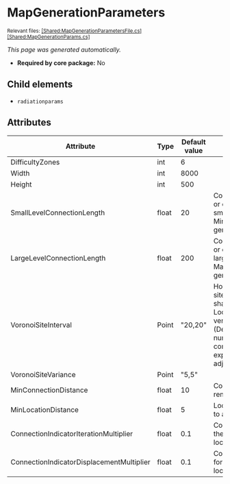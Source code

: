 # MapGenerationParameters
<sup>Relevant files: [[Shared:MapGenerationParametersFile.cs]](https://github.com/Regalis11/Barotrauma/blob/master/Barotrauma/BarotraumaShared/SharedSource/ContentManagement/ContentFile/MapGenerationParametersFile.cs) [[Shared:MapGenerationParams.cs]](https://github.com/Regalis11/Barotrauma/blob/master/Barotrauma/BarotraumaShared/SharedSource/Map/Map/MapGenerationParams.cs)</sup>

*This page was generated automatically.*

- **Required by core package:** No



## Child elements
- `radiationparams`


## Attributes

| Attribute                                 | Type  | Default value | Description                                                                                                                                                                                                                                                                                       |
|-------------------------------------------|-------|---------------|---------------------------------------------------------------------------------------------------------------------------------------------------------------------------------------------------------------------------------------------------------------------------------------------------|
| DifficultyZones                           | int   | 6             |                                                                                                                                                                                                                                                                                                   |
| Width                                     | int   | 8000          |                                                                                                                                                                                                                                                                                                   |
| Height                                    | int   | 500           |                                                                                                                                                                                                                                                                                                   |
| SmallLevelConnectionLength                | float | 20            | Connections with a length smaller or equal to this generate the smallest possible levels (using the MinWidth parameter in the level generation paramaters).                                                                                                                                       |
| LargeLevelConnectionLength                | float | 200           | Connections with a length larger or equal to this generate the largest possible levels (using the MaxWidth parameter in the level generation paramaters).                                                                                                                                         |
| VoronoiSiteInterval                       | Point | "20,20"       | How far from each other voronoi sites are placed. Sites determine shape of the voronoi graph. Locations are placed at the vertices of the voronoi cells. (Decreasing this value causes the number of sites, and the complexity of the map, to increase exponentially - be careful when adjusting) |
| VoronoiSiteVariance                       | Point | "5,5"         |                                                                                                                                                                                                                                                                                                   |
| MinConnectionDistance                     | float | 10            | Connections smaller than this are removed.                                                                                                                                                                                                                                                        |
| MinLocationDistance                       | float | 5             | Locations that are closer than this to another location are removed.                                                                                                                                                                                                                              |
| ConnectionIndicatorIterationMultiplier    | float | 0.1           | ConnectionIterationMultiplier for the UI indicator lines between locations.                                                                                                                                                                                                                       |
| ConnectionIndicatorDisplacementMultiplier | float | 0.1           | ConnectionDisplacementMultiplier for the UI indicator lines between locations.                                                                                                                                                                                                                    |



